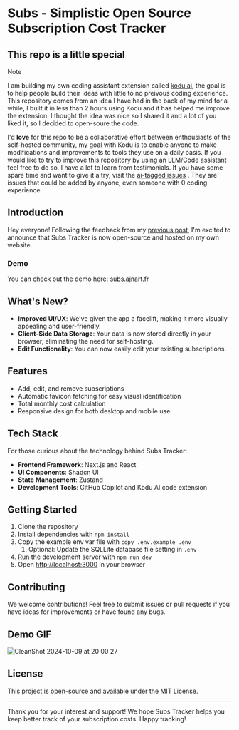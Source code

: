 # Subs - Simplistic Open Source Subscription Cost Tracker

## This repo is a little special 
> [!NOTE]
> I am building my own coding assistant extension called [kodu.ai](https://www.kodu.ai/l/extension-coder), the goal is to help people build their ideas with little to no preivous coding experience. This repository comes from an idea I have had in the back of my mind for a while, I built it in less than 2 hours using Kodu and it has helped me improve the extension. I thought the idea was nice so I shared it and a lot of you liked it, so I decided to open-soure the code.

I'd **love** for this repo to be a collaborative effort between enthousiasts of the self-hosted community, my goal with Kodu is to enable anyone to make modifications and improvements to tools they use on a daily basis. If you would like to try to improve this repository by using an LLM/Code assistant feel free to do so, I have a lot to learn from testimonials. If you have some spare time and want to give it a try, visit the [ai-tagged issues](https://github.com/ajnart/subs/issues?q=sort%3Aupdated-desc+is%3Aissue+is%3Aopen+label%3Aai) . They are issues that could be added by anyone, even someone with 0 coding experience. 


## Introduction

Hey everyone! Following the feedback from my [previous post](https://www.reddit.com/r/selfhosted/comments/1fvqrlr/i_made_a_simple_selfhosted_subscriptions_costs/), I'm excited to announce that Subs Tracker is now open-source and hosted on my own website. 

### Demo
You can check out the demo here: [subs.ajnart.fr](https://subs.ajnart.fr)

## What's New?

- **Improved UI/UX**: We've given the app a facelift, making it more visually appealing and user-friendly.
- **Client-Side Data Storage**: Your data is now stored directly in your browser, eliminating the need for self-hosting.
- **Edit Functionality**: You can now easily edit your existing subscriptions.

## Features

- Add, edit, and remove subscriptions
- Automatic favicon fetching for easy visual identification
- Total monthly cost calculation
- Responsive design for both desktop and mobile use

## Tech Stack

For those curious about the technology behind Subs Tracker:

- **Frontend Framework**: Next.js and React
- **UI Components**: Shadcn UI
- **State Management**: Zustand
- **Development Tools**: GitHub Copilot and Kodu AI code extension

## Getting Started

1. Clone the repository
2. Install dependencies with `npm install`
3. Copy the example env var file with `copy .env.example .env`
    1. Optional: Update the SQLLite database file setting in `.env`
4. Run the development server with `npm run dev`
5. Open [http://localhost:3000](http://localhost:3000) in your browser

## Contributing

We welcome contributions! Feel free to submit issues or pull requests if you have ideas for improvements or have found any bugs.

## Demo GIF

![CleanShot 2024-10-09 at 20 00 27](https://github.com/user-attachments/assets/ffb88333-6c4d-46c9-9ca7-49602106e5f1)

## License

This project is open-source and available under the MIT License.

---

Thank you for your interest and support! We hope Subs Tracker helps you keep better track of your subscription costs. Happy tracking!
